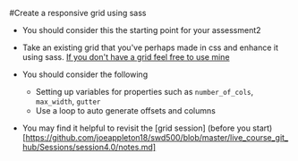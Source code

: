 #Create a responsive grid using sass 

- You should consider this the starting point for your assessment2
- Take an existing grid that you've perhaps made in css and enhance it using sass. [If you don't have a grid feel free to use mine](https://codepen.io/joeappleton18/pen/VKqdbX)

- You should consider the following 

	-	Setting up variables for properties such as `number_of_cols`, `max_width`, `gutter`
	- Use a loop to auto generate offsets and columns 


- You may find it helpful to revisit the [grid session] (before you start)[https://github.com/joeappleton18/swd500/blob/master/live_course_git_hub/Sessions/session4.0/notes.md] 